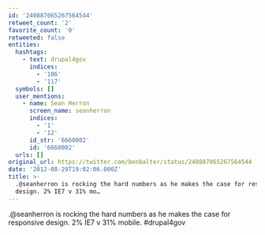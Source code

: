 ```yaml
---
id: '240887065267564544'
retweet_count: '2'
favorite_count: '0'
retweeted: false
entities:
  hashtags:
    - text: drupal4gov
      indices:
        - '106'
        - '117'
  symbols: []
  user_mentions:
    - name: Sean Herron
      screen_name: seanherron
      indices:
        - '1'
        - '12'
      id_str: '6660002'
      id: '6660002'
  urls: []
original_url: https://twitter.com/benbalter/status/240887065267564544
date: '2012-08-29T19:02:06.000Z'
title: >-
  .@seanherron is rocking the hard numbers as he makes the case for responsive
  design. 2% IE7 v 31% mo…
---
```


.@seanherron is rocking the hard numbers as he makes the case for responsive design. 2% IE7 v 31% mobile. #drupal4gov